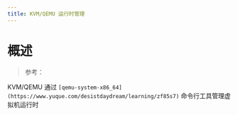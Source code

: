 ```yaml
---
title: KVM/QEMU 运行时管理
---
```


# 概述

> 参考：

KVM/QEMU 通过 `[qemu-system-x86_64](https://www.yuque.com/desistdaydream/learning/zf85s7)` 命令行工具管理虚拟机运行时

